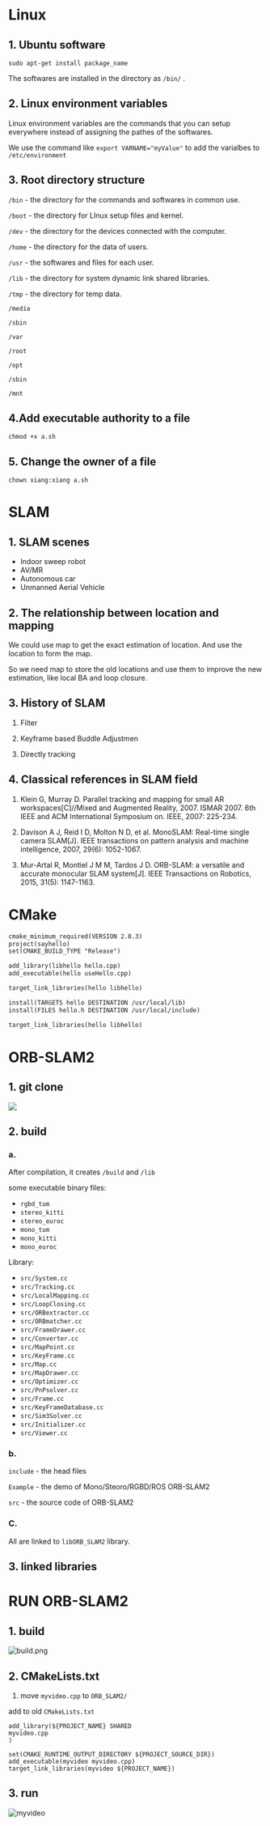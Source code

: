 # Linux
## 1. Ubuntu software
```
sudo apt-get install package_name
```

The softwares are installed in the directory as `/bin/` .


## 2. Linux environment variables
Linux environment variables are the commands that you can setup everywhere instead of assigning the pathes of the softwares.

We use the command like `export VARNAME="myValue"` to add the varialbes to `/etc/environment`

## 3. Root directory structure
`/bin` - the directory for the commands and softwares in common use.

`/boot` - the directory for LInux setup files and kernel.

`/dev` - the directory for the devices connected with the computer.

`/home` - the directory for the data of users.

`/usr` - the softwares and files for each user.

`/lib` - the directory for system dynamic link shared libraries.

`/tmp` - the directory for temp data.

`/media`

`/sbin`

`/var`

`/root`

`/opt`

`/sbin`

`/mnt`


## 4.Add executable authority to a file

`chmod +x a.sh`

## 5. Change the owner of a file
`chown xiang:xiang a.sh`
# SLAM
## 1. SLAM scenes
- Indoor sweep robot
- AV/MR
- Autonomous car
- Unmanned Aerial Vehicle


## 2. The relationship between location and mapping
We could use map to get the exact estimation of location. And use the location to form the map.

So we need map to store the old locations and use them to improve the new estimation, like local BA and loop closure.

## 3. History of SLAM

1. Filter

2. Keyframe based Buddle Adjustmen 

3. Directly tracking 


## 4. Classical references in SLAM field
1. Klein G, Murray D. Parallel tracking and mapping for small AR workspaces[C]//Mixed and Augmented Reality, 2007. ISMAR 2007. 6th IEEE and ACM International Symposium on. IEEE, 2007: 225-234.

2. Davison A J, Reid I D, Molton N D, et al. MonoSLAM: Real-time single camera SLAM[J]. IEEE transactions on pattern analysis and machine intelligence, 2007, 29(6): 1052-1067.

3. Mur-Artal R, Montiel J M M, Tardos J D. ORB-SLAM: a versatile and accurate monocular SLAM system[J]. IEEE Transactions on Robotics, 2015, 31(5): 1147-1163.

# CMake
```txt
cmake_minimum_required(VERSION 2.8.3)
project(sayhello)
set(CMAKE_BUILD_TYPE "Release")

add_library(libhello hello.cpp)
add_executable(hello useHello.cpp)

target_link_libraries(hello libhello)

install(TARGETS hello DESTINATION /usr/local/lib)
install(FILES hello.h DESTINATION /usr/local/include)

target_link_libraries(hello libhello)


```


# ORB-SLAM2
## 1. git clone 
![](/img/gitclone.png)

## 2. build
### a. 
After compilation, it creates `/build` and `/lib`

some executable binary files:
- `rgbd_tum`
- `stereo_kitti`
- `stereo_euroc`
- `mono_tum`
- `mono_kitti`
- `mono_euroc`

Library:
- `src/System.cc`
- `src/Tracking.cc`
- `src/LocalMapping.cc`
- `src/LoopClosing.cc`
- `src/ORBextractor.cc`
- `src/ORBmatcher.cc`
- `src/FrameDrawer.cc`
- `src/Converter.cc`
- `src/MapPoint.cc`
- `src/KeyFrame.cc`
- `src/Map.cc`
- `src/MapDrawer.cc`
- `src/Optimizer.cc`
- `src/PnPsolver.cc`
- `src/Frame.cc`
- `src/KeyFrameDatabase.cc`
- `src/Sim3Solver.cc`
- `src/Initializer.cc`
- `src/Viewer.cc`


### b.
`include` - the head files

`Example` - the demo of Mono/Steoro/RGBD/ROS ORB-SLAM2

`src` - the source code of ORB-SLAM2 


### C.

All are linked to `libORB_SLAM2` library.

## 3. linked libraries


# RUN ORB-SLAM2
## 1. build

![build.png](img/build.png)

## 2. CMakeLists.txt


1. move `myvideo.cpp` to `ORB_SLAM2/`

add to old  `CMakeLists.txt`

```
add_library(${PROJECT_NAME} SHARED
myvideo.cpp
)

set(CMAKE_RUNTIME_OUTPUT_DIRECTORY ${PROJECT_SOURCE_DIR})
add_executable(myvideo myvideo.cpp)
target_link_libraries(myvideo ${PROJECT_NAME})
```

## 3. run

![myvideo](img/myvideo.png)

